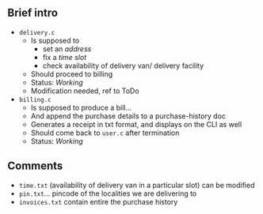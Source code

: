 ## Brief intro

* ```delivery.c```
  * Is supposed to 
      * set an <i>address</i>
      * fix a <i>time slot</i>
      * check availability of delivery van/ delivery facility
  * Should proceed to billing
  * Status: <i>Working</i>
  * Modification needed, ref to ToDo
* ```billing.c```
  * Is supposed to produce a bill...
  * And append the purchase details to a purchase-history doc
  * Generates a receipt in txt format, and displays on the CLI as well
  * Should come back to ```user.c``` after termination
  * Status: <i>Working</i>
## Comments

* ```time.txt``` (availability of delivery van in a particular slot) can be modified
* ```pin.txt```... pincode of the localities we are delivering to
* ```invoices.txt``` contain entire the purchase history

